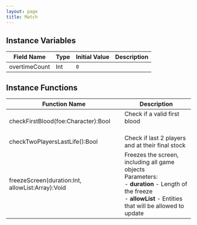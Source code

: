 ```yaml
---
layout: page
title: Match
---
```


## Instance Variables

| Field Name | Type | Initial Value | Description |
| ------------ | ------ | --------------- | ------------- |
| overtimeCount | Int | `0` |  |


## Instance Functions

| Function Name | Description |
| --------------- | ------------- |
| checkFirstBlood(foe:Character):Bool | Check if a valid first blood<br> <br> |
| checkTwoPlayersLastLife():Bool | Check if last 2 players and at their final stock |
| freezeScreen(duration:Int, allowList:Array<GameObject>):Void | Freezes the screen, including all game objects<br>Parameters:<br>- **duration** - Length of the freeze<br>- **allowList** - Entities that will be allowed to update |


